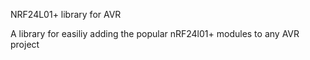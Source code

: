 NRF24L01+ library for AVR

A library for easiliy adding the popular nRF24l01+ modules to any AVR project
